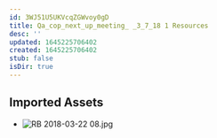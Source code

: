 ```yaml
---
id: 3WJ51U5UKVcqZGWvoy0gD
title: Qa_cop_next_up_meeting_ _3_7_18 1 Resources
desc: ''
updated: 1645225706402
created: 1645225706402
stub: false
isDir: true
---
```

## Imported Assets
- ![RB 2018-03-22 08.jpg](/assets/rb-2018-03-22-08.jpg)
